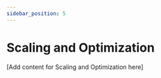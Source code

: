 ```yaml
---
sidebar_position: 5
---
```


# Scaling and Optimization

[Add content for Scaling and Optimization here]
